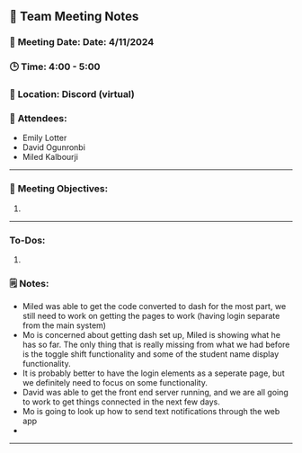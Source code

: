 ## 📝 **Team Meeting Notes**

### 📅 **Meeting Date**: Date: 4/11/2024

### 🕒 **Time**: 4:00 - 5:00

### 📍 **Location**: Discord (virtual)

### 📣 **Attendees**:

- Emily Lotter
- David Ogunronbi
- Miled Kalbourji


---

### 🎯 **Meeting Objectives**:

1. 


---

### **To-Dos**:

1. 

### 🗒️ **Notes**:

- Miled was able to get the code converted to dash for the most part, we still need to work on getting the pages to work (having login separate from the main system)
- Mo is concerned about getting dash set up, Miled is showing what he has so far.  The only thing that is really missing from what we had before is the toggle shift functionality and some of the student name display functionality.
- It is probably better to have the login elements as a seperate page, but we definitely need to focus on some functionality.
- David was able to get the front end server running, and we are all going to work to get things connected in the next few days.  
- Mo is going to look up how to send text notifications through the web app
- 

---

